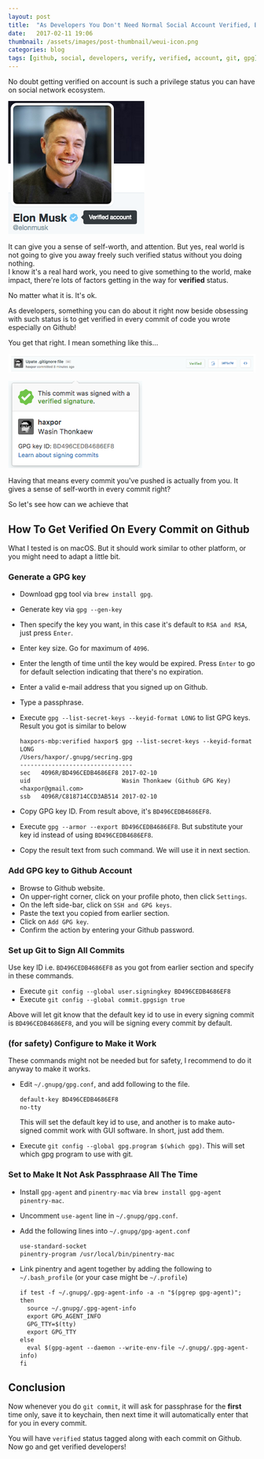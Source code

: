 ```yaml
---
layout: post
title:  "As Developers You Don't Need Normal Social Account Verified, But You Might Need This Instead"
date:   2017-02-11 19:06
thumbnail: /assets/images/post-thumbnail/weui-icon.png
categories: blog
tags: [github, social, developers, verify, verified, account, git, gpg]
---
```


No doubt getting verified on account is such a privilege status you can have on social network ecosystem.

![Levels's verified account on twitter](/assets/images/verified/social-account-verified.png)

It can give you a sense of self-worth, and attention. But yes, real world is not going to give you away freely such verified status without you doing nothing.  
I know it's a real hard work, you need to give something to the world, make impact, there're lots of factors getting in the way for **verified** status.

No matter what it is. It's ok.

As developers, something you can do about it right now beside obsessing with such status is to get verified in every commit of code you wrote especially on Github!

You get that right. I mean something like this...

![verified on commit as shown on Github](/assets/images/verified/commit-verified.png)  

![verified on commit as shown on Github - 2](/assets/images/verified/commit-verified2.png)

Having that means every commit you've pushed is actually from you. It gives a sense of self-worth in every commit right?

So let's see how can we achieve that

## How To Get Verified On Every Commit on Github

What I tested is on macOS. But it should work similar to other platform, or you might need to adapt a little bit.

### Generate a GPG key

* Download gpg tool via `brew install gpg`.
* Generate key via `gpg --gen-key`
* Then specify the key you want, in this case it's default to `RSA and RSA`, just press `Enter`.
* Enter key size. Go for maximum of `4096`.
* Enter the length of time until the key would be expired. Press `Enter` to go for default selection indicating that there's no expiration.
* Enter a valid e-mail address that you signed up on Github.
* Type a passphrase.
* Execute `gpg --list-secret-keys --keyid-format LONG` to list GPG keys.  
   Result you got is similar to below  
   
   ```shell
   haxpors-mbp:verified haxpor$ gpg --list-secret-keys --keyid-format LONG
   /Users/haxpor/.gnupg/secring.gpg
   --------------------------------
   sec   4096R/BD496CEDB4686EF8 2017-02-10
   uid                          Wasin Thonkaew (Github GPG Key) <haxpor@gmail.com>
   ssb   4096R/C818714CCD3AB514 2017-02-10
   ```
* Copy GPG key ID. From result above, it's `BD496CEDB4686EF8`.
* Execute `gpg --armor --export BD496CEDB4686EF8`. But substitute your key id instead of using `BD496CEDB4686EF8`.
* Copy the result text from such command. We will use it in next section.

### Add GPG key to Github Account

* Browse to Github website.
* On upper-right corner, click on your profile photo, then click `Settings`.
* On the left side-bar, click on `SSH and GPG keys`.
* Paste the text you copied from earlier section.
* Click on `Add GPG key`.
* Confirm the action by entering your Github password.

### Set up Git to Sign All Commits

Use key ID i.e. `BD496CEDB4686EF8` as you got from earlier section and specify in these commands.

* Execute `git config --global user.signingkey BD496CEDB4686EF8`
* Execute `git config --global commit.gpgsign true`

Above will let git know that the default key id to use in every signing commit is `BD496CEDB4686EF8`, and you will be signing every commit by default.

### (for safety) Configure to Make it Work

These commands might not be needed but for safety, I recommend to do it anyway to make it works.

* Edit `~/.gnupg/gpg.conf`, and add following to the file.  
   
   ```shell
   default-key BD496CEDB4686EF8
   no-tty
   ```
   
   This will set the default key id to use, and another is to make auto-signed commit work with GUI software. In short, just add them.
* Execute `git config --global gpg.program $(which gpg)`. This will set which gpg program to use with git.

### Set to Make It Not Ask Passphraase All The Time

* Install `gpg-agent` and `pinentry-mac` via `brew install gpg-agent pinentry-mac`.
* Uncomment `use-agent` line in `~/.gnupg/gpg.conf`.
* Add the following lines into `~/.gnupg/gpg-agent.conf`  
   
   ```shell
   use-standard-socket
   pinentry-program /usr/local/bin/pinentry-mac
   ```
* Link pinentry and agent together by adding the following to `~/.bash_profile` (or your case might be `~/.profile`)
   
   ```shell
   if test -f ~/.gnupg/.gpg-agent-info -a -n "$(pgrep gpg-agent)"; then
     source ~/.gnupg/.gpg-agent-info
     export GPG_AGENT_INFO
     GPG_TTY=$(tty)
     export GPG_TTY
   else
     eval $(gpg-agent --daemon --write-env-file ~/.gnupg/.gpg-agent-info)
   fi
   ```

## Conclusion

Now whenever you do `git commit`, it will ask for passphrase for the **first** time only, save it to keychain, then next time it will automatically enter that for you in every commit.

You will have `verified` status tagged along with each commit on Github.  
Now go and get verified developers!
